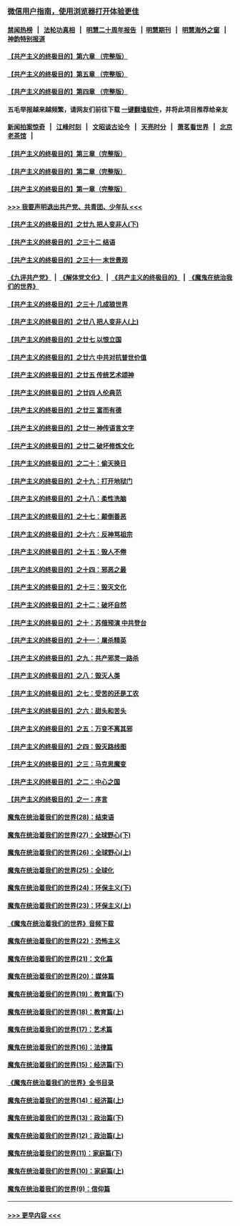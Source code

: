 ### [微信用户指南，使用浏览器打开体验更佳](https://github.com/gfw-breaker/banned-news1/blob/master/indexes/wechat-guide.md?t=0)
#### [禁闻热榜](热点新闻.md?t=0)  &nbsp;&nbsp;|&nbsp;&nbsp; [法轮功真相](https://github.com/gfw-breaker/truth/blob/master/README.md?t=0) &nbsp;&nbsp;|&nbsp;&nbsp; [明慧二十周年报告](https://github.com/gfw-breaker/mh-reports/blob/master/README.md?t=0) &nbsp;&nbsp;|&nbsp;&nbsp;[明慧期刊](https://github.com/gfw-breaker/mh-qikan) &nbsp;&nbsp;|&nbsp;&nbsp; [明慧海外之窗](https://github.com/gfw-breaker/mh-news/blob/master/README.md?t=0) &nbsp;&nbsp;|&nbsp;&nbsp; [神韵特别报道](https://github.com/gfw-breaker/mh-news/blob/master/shenyun.md?t=0)
#### [【共产主义的终极目的】第六章 （完整版）](../pages/nsc422/n11428913.md?t=02060455) 
#### [【共产主义的终极目的】第五章 （完整版）](../pages/nsc422/n11428912.md?t=02060455) 
#### [【共产主义的终极目的】第四章 （完整版）](../pages/nsc422/n11428907.md?t=02060455) 
#### 五毛举报越来越频繁，请网友们前往下载 [一键翻墙软件](https://github.com/gfw-breaker/ssr-accounts)，并将此项目推荐给亲友
#### [新闻拍案惊奇](https://github.com/gfw-breaker/banned-news1/blob/master/pages/link4.md) &nbsp;&nbsp;|&nbsp;&nbsp; [江峰时刻](https://github.com/gfw-breaker/banned-news1/blob/master/pages/link4.md) &nbsp;&nbsp;|&nbsp;&nbsp; [文昭谈古论今](https://github.com/gfw-breaker/banned-news1/blob/master/pages/link4.md) &nbsp;&nbsp;|&nbsp;&nbsp; [天亮时分](https://github.com/gfw-breaker/banned-news1/blob/master/pages/link4.md) &nbsp;&nbsp;|&nbsp;&nbsp; [萧茗看世界](https://github.com/gfw-breaker/banned-news1/blob/master/pages/link4.md) &nbsp;&nbsp;|&nbsp;&nbsp; [北京老茶馆](https://github.com/gfw-breaker/banned-news1/blob/master/pages/link4.md) &nbsp;&nbsp;|&nbsp;&nbsp; 
#### [【共产主义的终极目的】第三章（完整版）](../pages/nsc422/n11428848.md?t=02060455) 
#### [【共产主义的终极目的】第二章（完整版）](../pages/nsc422/n11428831.md?t=02060455) 
#### [【共产主义的终极目的】第一章（完整版）](../pages/nsc422/n11417651.md?t=02060455) 
#### [>>> 我要声明退出共产党、共青团、少年队 <<<](https://github.com/begood0513/goodnews/blob/master/quit/letter.md) 
#### [【共产主义的终极目的】之廿九 把人变非人(下)](../pages/nsc422/n11344140.md?t=02060455) 
#### [【共产主义的终极目的】之三十二 结语](../pages/nsc422/n11360535.md?t=02060455) 
#### [【共产主义的终极目的】之三十一 末世景观](../pages/nsc422/n11351129.md?t=02060455) 
#### [《九评共产党》](https://github.com/begood0513/9ping.md/blob/master/README.md) &nbsp;|&nbsp; [《解体党文化》](../../../../jtdwh.md/blob/master/README.md)  &nbsp;|&nbsp; [《共产主义的终极目的》](../../../../gczydzjmd.md/blob/master/README.md) &nbsp;|&nbsp; [《魔鬼在统治我们的世界》](../../../../mgztzwmdsj.md/blob/master/README.md) 
#### [【共产主义的终极目的】之三十 几成狼世界](../pages/nsc422/n11348280.md?t=02060455) 
#### [【共产主义的终极目的】之廿八 把人变非人(上)](../pages/nsc422/n11340492.md?t=02060455) 
#### [【共产主义的终极目的】之廿七 以恨立国](../pages/nsc422/n11336944.md?t=02060455) 
#### [【共产主义的终极目的】之廿六 中共对抗普世价值](../pages/nsc422/n11324785.md?t=02060455) 
#### [【共产主义的终极目的】之廿五 传统艺术颂神](../pages/nsc422/n11296396.md?t=02060455) 
#### [【共产主义的终极目的】之廿四 人伦典范](../pages/nsc422/n11296397.md?t=02060455) 
#### [【共产主义的终极目的】之廿三 富而有德](../pages/nsc422/n11283598.md?t=02060455) 
#### [【共产主义的终极目的】之廿一 神传语言文字](../pages/nsc422/n11263265.md?t=02060455) 
#### [【共产主义的终极目的】之廿二 破坏修炼文化](../pages/nsc422/n11245728.md?t=02060455) 
#### [【共产主义的终极目的】之二十：偷天换日](../pages/nsc422/n11238846.md?t=02060455) 
#### [【共产主义的终极目的】之十九：打开地狱门](../pages/nsc422/n11206376.md?t=02060455) 
#### [【共产主义的终极目的】之十八：柔性洗脑](../pages/nsc422/n11199994.md?t=02060455) 
#### [【共产主义的终极目的】之十七：颠倒善恶](../pages/nsc422/n11179782.md?t=02060455) 
#### [【共产主义的终极目的】之十六：反神骂祖宗](../pages/nsc422/n11166798.md?t=02060455) 
#### [【共产主义的终极目的】之十五：毁人不倦](../pages/nsc422/n11166792.md?t=02060455) 
#### [【共产主义的终极目的】之十四：邪恶之最](../pages/nsc422/n11150249.md?t=02060455) 
#### [【共产主义的终极目的】之十三：毁灭文化](../pages/nsc422/n11135227.md?t=02060455) 
#### [【共产主义的终极目的】之十二：破坏自然](../pages/nsc422/n11135214.md?t=02060455) 
#### [【共产主义的终极目的】之十：苏俄预演 中共登台](../pages/nsc422/n11118424.md?t=02060455) 
#### [【共产主义的终极目的】之十一：屠杀精英](../pages/nsc422/n11118442.md?t=02060455) 
#### [【共产主义的终极目的】之九：共产邪灵一路杀](../pages/nsc422/n11114139.md?t=02060455) 
#### [【共产主义的终极目的】之八：毁灭人类](../pages/nsc422/n11108503.md?t=02060455) 
#### [【共产主义的终极目的】之七：受苦的还是工农](../pages/nsc422/n11101809.md?t=02060455) 
#### [【共产主义的终极目的】之六：甜头和苦头](../pages/nsc422/n11096971.md?t=02060455) 
#### [【共产主义的终极目的】之五：万变不离其邪](../pages/nsc422/n11091285.md?t=02060455) 
#### [【共产主义的终极目的】之四：毁灭路线图](../pages/nsc422/n11086284.md?t=02060455) 
#### [【共产主义的终极目的】之三：马克思魔变](../pages/nsc422/n11061941.md?t=02060455) 
#### [【共产主义的终极目的】之二：中心之国](../pages/nsc422/n11047728.md?t=02060455) 
#### [【共产主义的终极目的】之一：序言](../pages/nsc422/n11086077.md?t=02060455) 
#### [魔鬼在统治着我们的世界(28)：结束语](../pages/nsc422/n10936246.md?t=02060455) 
#### [魔鬼在统治着我们的世界(27)：全球野心(下)](../pages/nsc422/n10928319.md?t=02060455) 
#### [魔鬼在统治着我们的世界(26)：全球野心(上)](../pages/nsc422/n10900318.md?t=02060455) 
#### [魔鬼在统治着我们的世界(25)：全球化](../pages/nsc422/n10788205.md?t=02060455) 
#### [魔鬼在统治着我们的世界(24)：环保主义(下)](../pages/nsc422/n10695307.md?t=02060455) 
#### [魔鬼在统治着我们的世界(23)：环保主义(上)](../pages/nsc422/n10688613.md?t=02060455) 
#### [《魔鬼在统治着我们的世界》音频下载](../pages/nsc422/n10635553.md?t=02060455) 
#### [魔鬼在统治着我们的世界(22)：恐怖主义](../pages/nsc422/n10614727.md?t=02060455) 
#### [魔鬼在统治着我们的世界(21)：文化篇](../pages/nsc422/n10597706.md?t=02060455) 
#### [魔鬼在统治着我们的世界(20)：媒体篇](../pages/nsc422/n10586579.md?t=02060455) 
#### [魔鬼在统治着我们的世界(19)：教育篇(下)](../pages/nsc422/n10564808.md?t=02060455) 
#### [魔鬼在统治着我们的世界(18)：教育篇(上)](../pages/nsc422/n10526970.md?t=02060455) 
#### [魔鬼在统治着我们的世界(17)：艺术篇](../pages/nsc422/n10499093.md?t=02060455) 
#### [魔鬼在统治着我们的世界(16)：法律篇](../pages/nsc422/n10485969.md?t=02060455) 
#### [魔鬼在统治着我们的世界(15)：经济篇(下)](../pages/nsc422/n10469975.md?t=02060455) 
#### [《魔鬼在统治着我们的世界》全书目录](../pages/nsc422/n10464261.md?t=02060455) 
#### [魔鬼在统治着我们的世界(14)：经济篇(上)](../pages/nsc422/n10457370.md?t=02060455) 
#### [魔鬼在统治着我们的世界(13)：政治篇(下)](../pages/nsc422/n10448270.md?t=02060455) 
#### [魔鬼在统治着我们的世界(12)：政治篇(上)](../pages/nsc422/n10444576.md?t=02060455) 
#### [魔鬼在统治着我们的世界(11)：家庭篇(下)](../pages/nsc422/n10440961.md?t=02060455) 
#### [魔鬼在统治着我们的世界(10)：家庭篇(上)](../pages/nsc422/n10435448.md?t=02060455) 
#### [魔鬼在统治着我们的世界(9)：信仰篇](../pages/nsc422/n10432159.md?t=02060455) 

----
#### [ >>> 更早内容 <<< ](../indexes/nsc422-earlier.md)
